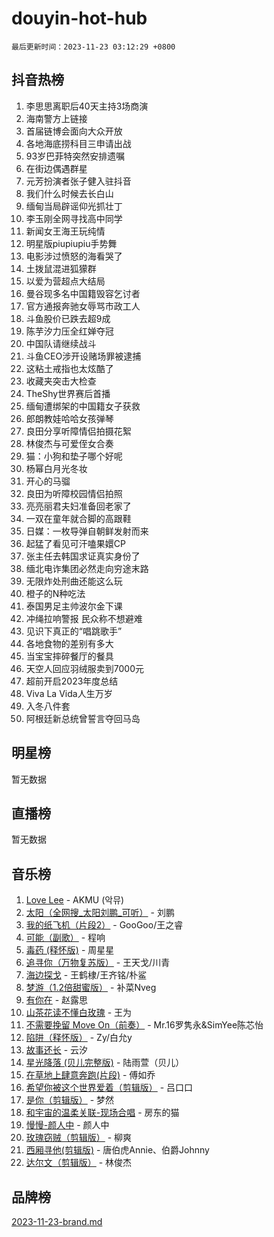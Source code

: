 # douyin-hot-hub

`最后更新时间：2023-11-23 03:12:29 +0800`

## 抖音热榜

1. 李思思离职后40天主持3场商演
1. 海南警方上链接
1. 首届链博会面向大众开放
1. 各地海底捞科目三申请出战
1. 93岁巴菲特突然安排遗嘱
1. 在街边偶遇群星
1. 元芳扮演者张子健入驻抖音
1. 我们什么时候去长白山
1. 缅甸当局辟谣仰光抓壮丁
1. 李玉刚全网寻找高中同学
1. 新闻女王海王玩纯情
1. 明星版piupiupiu手势舞
1. 电影涉过愤怒的海看哭了
1. 土拨鼠混进狐獴群
1. 以爱为营超点大结局
1. 曼谷现多名中国籍毁容乞讨者
1. 官方通报奔驰女辱骂市政工人
1. 斗鱼股价已跌去超9成
1. 陈芋汐力压全红婵夺冠
1. 中国队请继续战斗
1. 斗鱼CEO涉开设赌场罪被逮捕
1. 这粘土戒指也太炫酷了
1. 收藏夹突击大检查
1. TheShy世界赛后首播
1. 缅甸遭绑架的中国籍女子获救
1. 郎朗教娃哈哈女孩弹琴
1. 良田分享听障情侣拍摄花絮
1. 林俊杰与可爱侄女合奏
1. 猫：小狗和垫子哪个好呢
1. 杨幂白月光冬妆
1. 开心的马骝
1. 良田为听障校园情侣拍照
1. 亮亮丽君夫妇准备回老家了
1. 一双在童年就合脚的高跟鞋
1. 日媒：一枚导弹自朝鲜发射而来
1. 起猛了看见可汗嗑果嬛CP
1. 张主任去韩国求证真实身份了
1. 缅北电诈集团必然走向穷途末路
1. 无限炸处刑曲还能这么玩
1. 橙子的N种吃法
1. 泰国男足主帅波尔金下课
1. 冲绳拉响警报 民众称不想避难
1. 见识下真正的“唱跳歌手”
1. 各地食物的差别有多大
1. 当宝宝摔碎餐厅的餐具
1. 天空人回应羽绒服卖到7000元
1. 超前开启2023年度总结
1. Viva La Vida人生万岁
1. 入冬八件套
1. 阿根廷新总统曾誓言夺回马岛

## 明星榜

暂无数据

## 直播榜

暂无数据

## 音乐榜

1. [Love Lee](https://sf3-cdn-tos.douyinstatic.com/obj/tos-cn-ve-2774/o05GbkJGbCBTdDnMtB0fwOYgkeZp23vrWQDQBS) - AKMU (악뮤)
1. [太阳（全网搜_太阳刘鹏_可听）](https://sf3-cdn-tos.douyinstatic.com/obj/tos-cn-ve-2774/ogWbyIQnlBFImVbeDocRdCIYtBHlbJXgfZMvgz) - 刘鹏
1. [我的纸飞机（片段2）](https://sf3-cdn-tos.douyinstatic.com/obj/tos-cn-ve-2774/oM2ZrKcg2CD5AeRB2gkeXOFB1IxAGJdZPazYHf) - GooGoo/王之睿
1. [可能（副歌）](https://sf3-cdn-tos.douyinstatic.com/obj/tos-cn-ve-2774/cde1731888894259b333569393c2fb51) - 程响
1. [毒药 (释怀版)](https://sf3-cdn-tos.douyinstatic.com/obj/tos-cn-ve-2774/oYILMEAzspdZBIzy4frJNB8ZHPHWAhiwowd4Ad) - 周星星
1. [追寻你（万物复苏版）](https://sf6-cdn-tos.douyinstatic.com/obj/tos-cn-ve-2774/oYeAZJsbjIDit9APmBg8u6uDUQnHmoCf3gbo74) - 王天戈/川青
1. [海边探戈](https://sf3-cdn-tos.douyinstatic.com/obj/tos-cn-ve-2774/os9gE0VQCGqt6VQkZDyBBYvfSDY0QFe3vVmubn) - 王鹤棣/王齐铭/朴鲨
1. [梦游（1.2倍甜蜜版）](https://sf6-cdn-tos.douyinstatic.com/obj/tos-cn-ve-2774/o4gyAUm8hwufoEABmwVIiQtHsFuGzAEEWtNMzo) - 补菜Nveg
1. [有你在](https://sf6-cdn-tos.douyinstatic.com/obj/tos-cn-ve-2774/o8zImmNsI8B0yfAW5FKAB1oBhkMAlIrwsZEi1V) - 赵露思
1. [山茶花读不懂白玫瑰](https://sf6-cdn-tos.douyinstatic.com/obj/tos-cn-ve-2774/osfn8B7DktrRHEPJgPCfDbw7QDQEkwC16BxZg9) - 王为
1. [不需要挽留 Move On（前奏）](https://sf6-cdn-tos.douyinstatic.com/obj/tos-cn-ve-2774/ooCBhgCCkF4nExzQL9WZSUbitfA8IsDkgQIYhe) - Mr.16罗隽永&SimYee陈芯怡
1. [陷阱（释怀版）](https://sf6-cdn-tos.douyinstatic.com/obj/tos-cn-ve-2774/oE8C21LeZrzKLDFfQYgMzx4GAIHageG5IzayY7) - Zy/白允y
1. [故事还长](https://sf6-cdn-tos.douyinstatic.com/obj/tos-cn-ve-2774/30a26758c8594f0ab81ac675c33ee2c5) - 云汐
1. [星光降落 (贝儿完整版)](https://sf6-cdn-tos.douyinstatic.com/obj/tos-cn-ve-2774/okwB9hAwyAtsFFkFBzAX1hOOfQuIoMNs0W2Mwr) - 陆雨萱（贝儿）
1. [在草地上肆意奔跑(片段)](https://sf3-cdn-tos.douyinstatic.com/obj/tos-cn-ve-2774/8831d494742f45dabdfa8adb8b817259) - 傅如乔
1. [希望你被这个世界爱着（剪辑版）](https://sf3-cdn-tos.douyinstatic.com/obj/tos-cn-ve-2774/oo4H3BfEygN7l7bQaMBOZHCQ1eI4FqtED5skQ2) - 吕口口
1. [是你（剪辑版）](https://sf3-cdn-tos.douyinstatic.com/obj/tos-cn-ve-2774/46019dae783c4c969944217fe1cfafc4) - 梦然
1. [和宇宙的温柔关联-现场合唱](https://sf3-cdn-tos.douyinstatic.com/obj/tos-cn-ve-2774/o0hONGDYQBgk0e5bqDeQOonVmncA6tC2nBwZLT) - 房东的猫
1. [慢慢-颜人中](https://sf3-cdn-tos.douyinstatic.com/obj/tos-cn-ve-2774/ocjHNfBXdBxQNC8ZGAeoLMFTUgtBg8bkExunDC) - 颜人中
1. [玫瑰窃贼（剪辑版）](https://sf6-cdn-tos.douyinstatic.com/obj/tos-cn-ve-2774/oMqAsB3ixIhSWqAJOAwf3a0hU2zKJLBolQtFlI) - 柳爽
1. [西厢寻他(剪辑版)](https://sf3-cdn-tos.douyinstatic.com/obj/tos-cn-ve-2774/oUsAVfAQKlRNxEv5qxvIB8o5qmIWUcXbzJKJhw) - 唐伯虎Annie、伯爵Johnny
1. [达尔文（剪辑版）](https://sf6-cdn-tos.douyinstatic.com/obj/tos-cn-ve-2774/oQuPQQmEgnCeZsgKQ78VBZjNVtegzBGpoSbQPD) - 林俊杰

## 品牌榜

[2023-11-23-brand.md](2023-11-23-brand.md)
